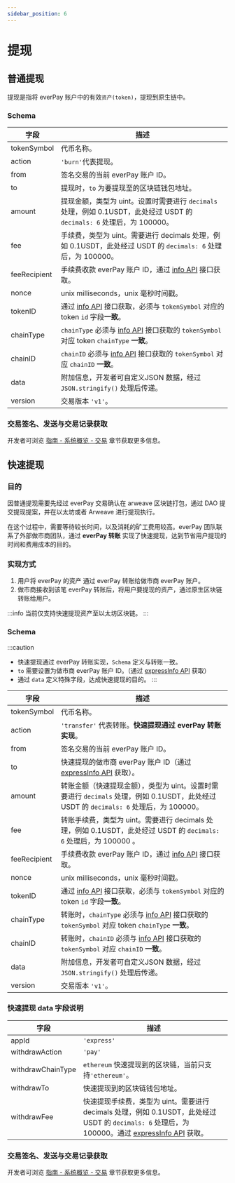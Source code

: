 ```yaml
---
sidebar_position: 6
---
```


# 提现

## 普通提现

提现是指将 everPay 账户中的有效`资产(token)`，提现到原生链中。

### Schema

|字段|描述|
|---|---|
|tokenSymbol|代币名称。|
|action|`'burn'`代表提现。|
|from|签名交易的当前 everPay 账户 ID。|
|to|提现时，`to` 为要提现至的区块链钱包地址。|
|amount|提现金额，类型为 uint。设置时需要进行 `decimals` 处理，例如 0.1USDT，此处经过 USDT 的 `decimals: 6` 处理后，为 100000。|
|fee| 手续费，类型为 uint。需要进行 decimals 处理，例如 0.1USDT，此处经过 USDT 的 `decimals: 6` 处理后，为 100000。|
|feeRecipient|手续费收款 everPay 账户 ID，通过 [info API](../server-api/basic-api/info) 接口获取。|
|nonce|unix milliseconds，unix 毫秒时间戳。|
|tokenID|通过 [info API](../server-api/basic-api/info) 接口获取，必须与 `tokenSymbol` 对应的 token `id` 字段**一致**。|
|chainType|`chainType` 必须与 [info API](../server-api/basic-api/info) 接口获取的 `tokenSymbol` 对应 token `chainType` **一致**。|
|chainID|`chainID` 必须与 [info API](../server-api/basic-api/info) 接口获取的 `tokenSymbol` 对应 `chainID` **一致**。|
|data|附加信息，开发者可自定义JSON 数据，经过 `JSON.stringify()` 处理后传递。|
|version|交易版本 `'v1'`。|

### 交易签名、发送与交易记录获取

开发者可浏览 [指南 - 系统概览 - 交易](./transaction#messagedata) 章节获取更多信息。

## 快速提现

### 目的

因普通提现需要先经过 everPay 交易确认在 arweave 区块链打包，通过 DAO 提交提现提案，并在以太坊或者 Arweave 进行提现执行。

在这个过程中，需要等待较长时间，以及消耗的矿工费用较高。everPay 团队联系了外部做市商团队，通过 **everPay 转账** 实现了快速提现，达到节省用户提现的时间和费用成本的目的。

### 实现方式

1. 用户将 everPay 的资产 通过 everPay 转账给做市商 everPay 账户。
2. 做市商接收到该笔 everPay 转账后，将用户要提现的资产，通过原生区块链转账给用户。

:::info
当前仅支持快速提现资产至以太坊区块链。
:::

### Schema

:::caution

* 快速提现通过 everPay 转账实现，`Schema` 定义与转账一致。
* `to` 需要设置为做市商 everPay 账户 ID。（通过 [expressInfo API](../server-api/basic-api/expressInfo.md) 获取）
* 通过 `data` 定义特殊字段，达成快速提现的目的。
:::

|字段|描述|
|---|---|
|tokenSymbol|代币名称。|
|action|`'transfer'` 代表转账。**快速提现通过 everPay 转账实现**。|
|from|签名交易的当前 everPay 账户 ID。|
|to|快速提现的做市商 everPay 账户 ID（通过 [expressInfo API](../server-api/basic-api/expressinfo) 获取）。|
|amount|转账金额（快速提现金额），类型为 uint。设置时需要进行 `decimals` 处理，例如 0.1USDT，此处经过 USDT 的 `decimals: 6` 处理后，为 100000。|
|fee| 转账手续费，类型为 uint。需要进行 decimals 处理，例如 0.1USDT，此处经过 USDT 的 `decimals: 6` 处理后，为 100000 。|
|feeRecipient|手续费收款 everPay 账户 ID，通过 [info API](../server-api/basic-api/info) 接口获取。|
|nonce|unix milliseconds，unix 毫秒时间戳。|
|tokenID|通过 [info API](../server-api/basic-api/info) 接口获取，必须与 `tokenSymbol` 对应的 token `id` 字段**一致**。|
|chainType|转账时，`chainType` 必须与 [info API](../server-api/basic-api/info) 接口获取的 `tokenSymbol` 对应 token `chainType` **一致**。|
|chainID|转账时，`chainID` 必须与 [info API](../server-api/basic-api/info) 接口获取的 `tokenSymbol` 对应 `chainID` **一致**。|
|data|附加信息，开发者可自定义JSON 数据，经过 `JSON.stringify()` 处理后传递。|
|version|交易版本 `'v1'`。  |

### 快速提现 data 字段说明

|字段|描述|
|---|---|
|appId|`'express'`|
|withdrawAction|`'pay'`|
|withdrawChainType|`ethereum` 快速提现到的区块链，当前只支持`'ethereum'`。|
|withdrawTo|快速提现到的区块链钱包地址。|
|withdrawFee|快速提现手续费，类型为 uint。需要进行 decimals 处理，例如 0.1USDT，此处经过 USDT 的 `decimals: 6` 处理后，为 100000。通过 [expressInfo API](../server-api/basic-api/expressinfo) 获取。|

### 交易签名、发送与交易记录获取

开发者可浏览 [指南 - 系统概览 - 交易](./transaction#messagedata) 章节获取更多信息。
